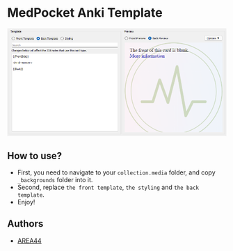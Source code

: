 # MedPocket Anki Template

![preview](preview.png)

## How to use?

- First, you need to navigate to your `collection.media` folder, and copy `_backgrounds` folder into it.
- Second, replace `the front template`, `the styling` and `the back template`.
- Enjoy!

## Authors

- [AREA44](https://github.com/AREA44)
